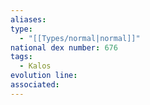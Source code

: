 ```yaml
---
aliases: 
type:
  - "[[Types/normal|normal]]"
national dex number: 676
tags:
  - Kalos
evolution line: 
associated:
---
```

